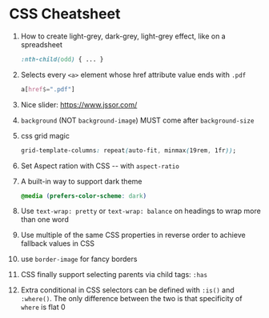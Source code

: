 # CSS Cheatsheet

1. How to create light-grey, dark-grey, light-grey effect, like on a spreadsheet
    ```css
    :nth-child(odd) { ... }
    ```

1. Selects every `<a>` element whose href attribute value ends with `.pdf`
    ```css
    a[href$=".pdf"]
    ```

1. Nice slider: https://www.jssor.com/

1. `background` (NOT `background-image`) MUST come after `background-size`

1. css grid magic
    ```css
    grid-template-columns: repeat(auto-fit, minmax(19rem, 1fr));
    ```

1. Set Aspect ration with CSS -- with `aspect-ratio`

1. A built-in way to support dark theme
    ```css
    @media (prefers-color-scheme: dark)
    ```

1. Use `text-wrap: pretty` or `text-wrap: balance` on headings to wrap more than one word

1. Use multiple of the same CSS properties in reverse order to achieve fallback values in CSS

1. use `border-image` for fancy borders

1. CSS finally support selecting parents via child tags: `:has`

1. Extra conditional in CSS selectors can be defined with `:is()` and `:where()`. The only difference between the two is that specificity of `where` is flat 0

